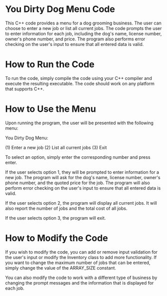 # You Dirty Dog Menu Code
This C++ code provides a menu for a dog grooming business. The user can choose to enter a new job or list all current jobs. The code prompts the user to enter information for each job, including the dog's name, license number, owner's phone number, and price. The program also performs error checking on the user's input to ensure that all entered data is valid.

# How to Run the Code
To run the code, simply compile the code using your C++ compiler and execute the resulting executable. The code should work on any platform that supports C++.

# How to Use the Menu
Upon running the program, the user will be presented with the following menu:

You Dirty Dog Menu: 

(1) Enter a new job
(2) List all current jobs
(3) Exit

To select an option, simply enter the corresponding number and press enter.

If the user selects option 1, they will be prompted to enter information for a new job. The program will ask for the dog's name, license number, owner's phone number, and the quoted price for the job. The program will also perform error checking on the user's input to ensure that all entered data is valid.

If the user selects option 2, the program will display all current jobs. It will also report the number of jobs and the total cost of all jobs.

If the user selects option 3, the program will exit.

# How to Modify the Code
If you wish to modify the code, you can add or remove input validation for the user's input or modify the Inventory class to add more functionality. If you want to change the maximum number of jobs that can be entered, simply change the value of the ARRAY_SIZE constant.

You can also modify the code to work with a different type of business by changing the prompt messages and the information that is displayed for each job.
